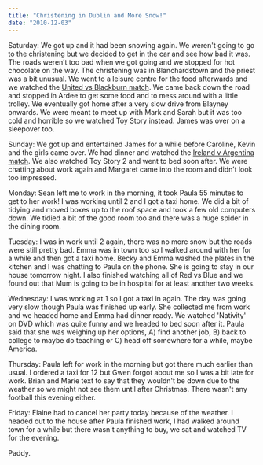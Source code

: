 ```yaml
---
title: "Christening in Dublin and More Snow!"
date: "2010-12-03"
---
```

Saturday: We got up and it had been snowing again. We weren't going to go to the christening but we decided to get in the car and see how bad it was. The roads weren’t too bad when we got going and we stopped for hot chocolate on the way. The christening was in Blanchardstown and the priest was a bit unusual. We went to a leisure centre for the food afterwards and we watched the [United vs Blackburn match](http://www.rte.ie/sport/soccer/2010/1127/manunited_blackburn.html). We came back down the road and stopped in Ardee to get some food and to mess around with a little trolley. We eventually got home after a very slow drive from Blayney onwards. We were meant to meet up with Mark and Sarah but it was too cold and horrible so we watched Toy Story instead. James was over on a sleepover too.

Sunday: We got up and entertained James for a while before Caroline, Kevin and the girls came over. We had dinner and watched the [Ireland v Argentina match](http://www.rte.ie/sport/rugby/2010/1128/ireland_argentina_report.html). We also watched Toy Story 2 and went to bed soon after. We were chatting about work again and Margaret came into the room and didn’t look too impressed.

Monday: Sean left me to work in the morning, it took Paula 55 minutes to get to her work! I was working until 2 and I got a taxi home. We did a bit of tidying and moved boxes up to the roof space and took a few old computers down. We tidied a bit of the good room too and there was a huge spider in the dining room.

Tuesday: I was in work until 2 again, there was no more snow but the roads were still pretty bad. Emma was in town too so I walked around with her for a while and then got a taxi home. Becky and Emma washed the plates in the kitchen and I was chatting to Paula on the phone. She is going to stay in our house tomorrow night. I also finished watching all of Red vs Blue and we found out that Mum is going to be in hospital for at least another two weeks.

Wednesday: I was working at 1 so I got a taxi in again. The day was going very slow though Paula was finished up early. She collected me from work and we headed home and Emma had dinner ready. We watched 'Nativity' on DVD which was quite funny and we headed to bed soon after it. Paula said that she was weighing up her options, A) find another job, B) back to college to maybe do teaching or C) head off somewhere for a while, maybe America.

Thursday: Paula left for work in the morning but got there much earlier than usual. I ordered a taxi for 12 but Gwen forgot about me so I was a bit late for work. Brian and Marie text to say that they wouldn't be down due to the weather so we might not see them until after Christmas. There wasn't any football this evening either.

Friday: Elaine had to cancel her party today because of the weather. I headed out to the house after Paula finished work, I had walked around town for a while but there wasn't anything to buy, we sat and watched TV for the evening.

Paddy.

